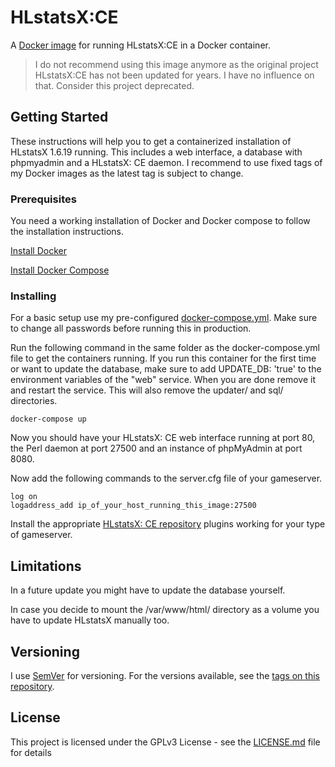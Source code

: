 # HLstatsX:CE

A [Docker image](https://hub.docker.com/r/crinis/hlxce/) for running HLstatsX:CE in a Docker container.

> I do not recommend using this image anymore as the original project HLstatsX:CE has not been updated for years. I have no influence on that. Consider this project deprecated.

## Getting Started
These instructions will help you to get a containerized installation of HLstatsX 1.6.19 running. This includes a web interface, a database with phpmyadmin and a HLstatsX: CE daemon. I recommend to use fixed tags of my Docker images as the latest tag is subject to change.

### Prerequisites
You need a working installation of Docker and Docker compose to follow the installation instructions.

[Install Docker](https://docs.docker.com/engine/installation/)

[Install Docker Compose](https://docs.docker.com/compose/install/)

### Installing
For a basic setup use my pre-configured [docker-compose.yml](docker-compose.yml). Make sure to change all passwords before running this in production.

Run the following command in the same folder as the docker-compose.yml file to get the containers running. 
If you run this container for the first time or want to update the database, make sure to add UPDATE_DB: 'true' to the environment variables of the "web" service. When you are done remove it and restart the service. This will also remove the updater/ and sql/ directories.
```
docker-compose up
```
Now you should have your HLstatsX: CE web interface running at port 80, the Perl daemon at port 27500 and an instance of phpMyAdmin at port 8080.


Now add the following commands to the server.cfg file of your gameserver.
```
log on
logaddress_add ip_of_your_host_running_this_image:27500
```
Install the appropriate [HLstatsX: CE repository](https://bitbucket.org/Maverick_of_UC/hlstatsx-community-edition/) plugins working for your type of gameserver.

## Limitations
In a future update you might have to update the database yourself.

In case you decide to mount the /var/www/html/ directory as a volume you have to update HLstatsX manually too.

## Versioning
I use [SemVer](http://semver.org/) for versioning. For the versions available, see the [tags on this repository](https://github.com/crinis/hlxce-docker/tags). 

## License
This project is licensed under the GPLv3 License - see the [LICENSE.md](LICENSE.md) file for details
